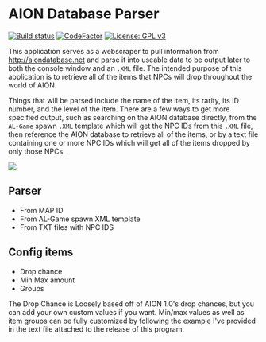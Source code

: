 # AION Database Parser
[![Build status](https://ci.appveyor.com/api/projects/status/dk8dn6ry2rynhkh0?svg=true)](https://ci.appveyor.com/project/Iswenzz/aion-database-parser)
[![CodeFactor](https://www.codefactor.io/repository/github/iswenzz/aion-database-parser/badge)](https://www.codefactor.io/repository/github/iswenzz/aion-database-parser)
[![License: GPL v3](https://img.shields.io/badge/License-GPLv3-blue.svg)](https://www.gnu.org/licenses/gpl-3.0)

This application serves as a webscraper to pull information from http://aiondatabase.net and parse it into useable data to be output later to both the console window and an `.XML` file. The intended purpose of this application is to retrieve all of the items that NPCs will drop throughout the world of AION. 

Things that will be parsed include the name of the item, its rarity, its ID number, and the level of the item. There are a few ways to get more specified output, such as searching on the AION database directly, from the `AL-Game` spawn `.XML` template which will get the NPC IDs from this `.XML` file, then reference the AION database to retrieve all of the items, or by a text file containing one or more NPC IDs which will get all of the items dropped by only those NPCs.

![](https://i.imgur.com/UpQWlIz.png)

## Parser

* From MAP ID
* From AL-Game spawn XML template
* From TXT files with NPC IDS

## Config items

* Drop chance
* Min Max amount
* Groups

The Drop Chance is Loosely based off of AION 1.0's drop chances, but you can add your own custom values if you want. Min/max values as well as item groups can be fully customized by following the example I've provided in the text file attached to the release of this program.
